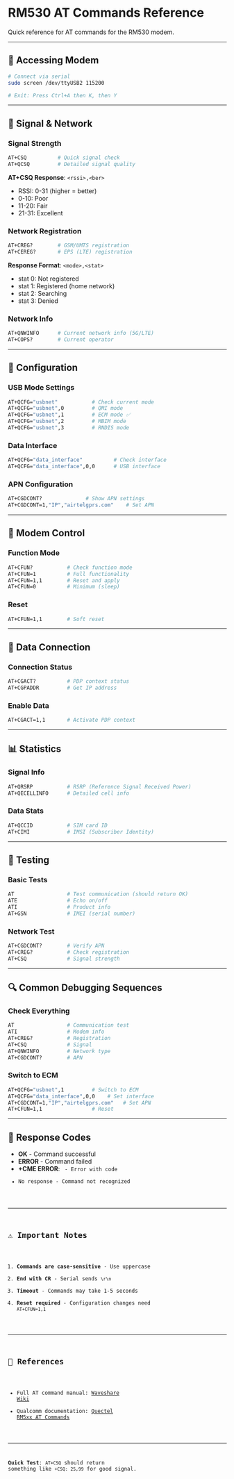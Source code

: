 # RM530 AT Commands Reference

Quick reference for AT commands for the RM530 modem.

---

## 🔌 Accessing Modem

```bash
# Connect via serial
sudo screen /dev/ttyUSB2 115200

# Exit: Press Ctrl+A then K, then Y
```

---

## 📶 Signal & Network

### Signal Strength

```bash
AT+CSQ          # Quick signal check
AT+QCSQ         # Detailed signal quality
```

**AT+CSQ Response**: `<rssi>,<ber>`
- RSSI: 0-31 (higher = better)
- 0-10: Poor
- 11-20: Fair
- 21-31: Excellent

### Network Registration

```bash
AT+CREG?        # GSM/UMTS registration
AT+CEREG?       # EPS (LTE) registration
```

**Response Format**: `<mode>,<stat>`
- stat 0: Not registered
- stat 1: Registered (home network)
- stat 2: Searching
- stat 3: Denied

### Network Info

```bash
AT+QNWINFO      # Current network info (5G/LTE)
AT+COPS?        # Current operator
```

---

## 🔧 Configuration

### USB Mode Settings

```bash
AT+QCFG="usbnet"           # Check current mode
AT+QCFG="usbnet",0         # QMI mode
AT+QCFG="usbnet",1         # ECM mode ✅
AT+QCFG="usbnet",2         # MBIM mode
AT+QCFG="usbnet",3         # RNDIS mode
```

### Data Interface

```bash
AT+QCFG="data_interface"          # Check interface
AT+QCFG="data_interface",0,0      # USB interface
```

### APN Configuration

```bash
AT+CGDCONT?              # Show APN settings
AT+CGDCONT=1,"IP","airtelgprs.com"    # Set APN
```

---

## 🔄 Modem Control

### Function Mode

```bash
AT+CFUN?           # Check function mode
AT+CFUN=1          # Full functionality
AT+CFUN=1,1        # Reset and apply
AT+CFUN=0          # Minimum (sleep)
```

### Reset

```bash
AT+CFUN=1,1        # Soft reset
```

---

## 📡 Data Connection

### Connection Status

```bash
AT+CGACT?          # PDP context status
AT+CGPADDR         # Get IP address
```

### Enable Data

```bash
AT+CGACT=1,1       # Activate PDP context
```

---

## 📊 Statistics

### Signal Info

```bash
AT+QRSRP           # RSRP (Reference Signal Received Power)
AT+QECELLINFO      # Detailed cell info
```

### Data Stats

```bash
AT+QCCID           # SIM card ID
AT+CIMI            # IMSI (Subscriber Identity)
```

---

## 🧪 Testing

### Basic Tests

```bash
AT                 # Test communication (should return OK)
ATE                # Echo on/off
ATI                # Product info
AT+GSN             # IMEI (serial number)
```

### Network Test

```bash
AT+CGDCONT?        # Verify APN
AT+CREG?           # Check registration
AT+CSQ             # Signal strength
```

---

## 🔍 Common Debugging Sequences

### Check Everything

```bash
AT                 # Communication test
ATI                # Modem info
AT+CREG?           # Registration
AT+CSQ             # Signal
AT+QNWINFO         # Network type
AT+CGDCONT?        # APN
```

### Switch to ECM

```bash
AT+QCFG="usbnet",1         # Switch to ECM
AT+QCFG="data_interface",0,0    # Set interface
AT+CGDCONT=1,"IP","airtelgprs.com"   # Set APN
AT+CFUN=1,1                # Reset
```

---

## 📝 Response Codes

- **OK** - Command successful
- **ERROR** - Command failed
- **+CME ERROR**: <code> - Error with code
- No response - Command not recognized

---

## ⚠️ Important Notes

1. **Commands are case-sensitive** - Use uppercase
2. **End with CR** - Serial sends `\r\n`
3. **Timeout** - Commands may take 1-5 seconds
4. **Reset required** - Configuration changes need `AT+CFUN=1,1`

---

## 🔗 References

- Full AT command manual: [Waveshare Wiki](https://www.waveshare.com/wiki/RM520N-GL-5G-HAT-PLUS)
- Qualcomm documentation: [Quectel RM5xx AT Commands](https://www.quectel.com/support/download?cat1=1&cat2=2&product=RM530N&os=All)

---

**Quick Test**: `AT+CSQ` should return something like `+CSQ: 25,99` for good signal.

